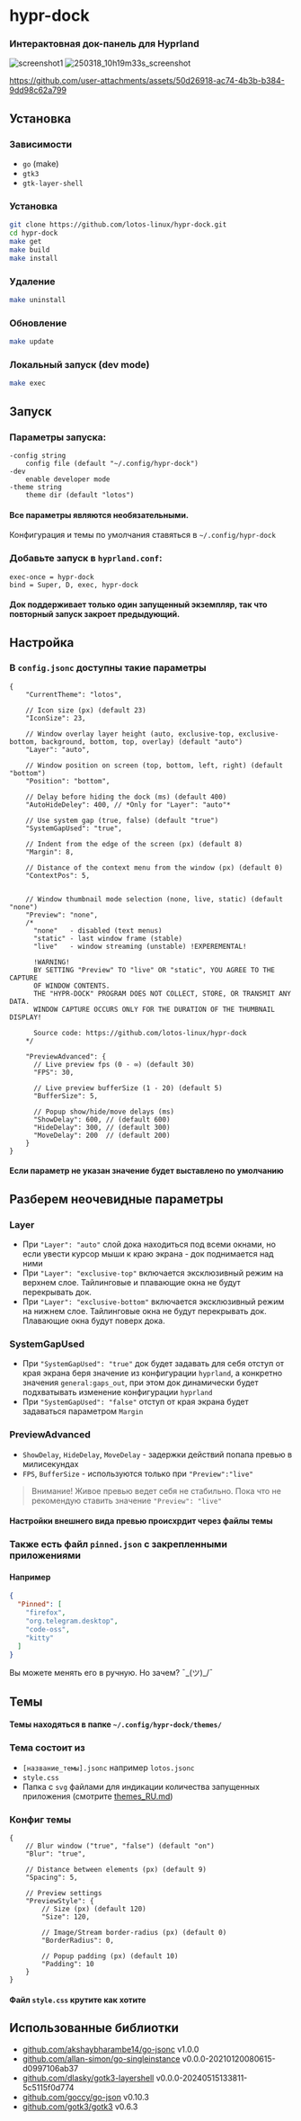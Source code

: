 # hypr-dock
### Интерактовная док-панель для Hyprland

![screenshot1](https://github.com/user-attachments/assets/b98cdf7c-83b0-4c12-9da1-ada9e1543178)
![250318_10h19m33s_screenshot](https://github.com/user-attachments/assets/3ef014e4-4613-4e28-b186-71ce262db404)


https://github.com/user-attachments/assets/50d26918-ac74-4b3b-b384-9dd98c62a799



## Установка

### Зависимости

- `go` (make)
- `gtk3`
- `gtk-layer-shell`

### Установка
```bash
git clone https://github.com/lotos-linux/hypr-dock.git
cd hypr-dock
make get
make build
make install
```

### Удаление
```bash
make uninstall
```

### Обновление
```bash
make update
```

### Локальный запуск (dev mode)
```bash
make exec
```

## Запуск

### Параметры запуска:

```text
-config string
    config file (default "~/.config/hypr-dock")
-dev
    enable developer mode
-theme string
    theme dir (default "lotos")
```
#### Все параметры являются необязательными.

Конфигурация и темы по умолчания ставяться в `~/.config/hypr-dock`
### Добавьте запуск в `hyprland.conf`:

```text
exec-once = hypr-dock
bind = Super, D, exec, hypr-dock
```

#### Док поддерживает только один запущенный экземпляр, так что повторный запуск закроет предыдующий.

## Настройка

### В `config.jsonc` доступны такие параметры

```jsonc
{
    "CurrentTheme": "lotos",

    // Icon size (px) (default 23)
    "IconSize": 23,

    // Window overlay layer height (auto, exclusive-top, exclusive-bottom, background, bottom, top, overlay) (default "auto")
    "Layer": "auto",

    // Window position on screen (top, bottom, left, right) (default "bottom")
    "Position": "bottom",

    // Delay before hiding the dock (ms) (default 400)
    "AutoHideDeley": 400, // *Only for "Layer": "auto"*

    // Use system gap (true, false) (default "true")
    "SystemGapUsed": "true",

    // Indent from the edge of the screen (px) (default 8)
    "Margin": 8,

    // Distance of the context menu from the window (px) (default 0)
    "ContextPos": 5,

    
    // Window thumbnail mode selection (none, live, static) (default "none")
    "Preview": "none",
    /*
      "none"   - disabled (text menus)
      "static" - last window frame (stable)
      "live"   - window streaming (unstable) !EXPEREMENTAL!
      
      !WARNING! 
      BY SETTING "Preview" TO "live" OR "static", YOU AGREE TO THE CAPTURE 
      OF WINDOW CONTENTS.
      THE "HYPR-DOCK" PROGRAM DOES NOT COLLECT, STORE, OR TRANSMIT ANY DATA.
      WINDOW CAPTURE OCCURS ONLY FOR THE DURATION OF THE THUMBNAIL DISPLAY!
      
      Source code: https://github.com/lotos-linux/hypr-dock
    */

    "PreviewAdvanced": {
      // Live preview fps (0 - ∞) (default 30)
      "FPS": 30,

      // Live preview bufferSize (1 - 20) (default 5)
      "BufferSize": 5,

      // Popup show/hide/move delays (ms)
      "ShowDelay": 600, // (default 600)
      "HideDelay": 300, // (default 300)
      "MoveDelay": 200  // (default 200)
    }
}
```
#### Если параметр не указан значение будет выставлено по умолчанию

## Разберем неочевидные параметры
### Layer
- При `"Layer": "auto"` слой дока находиться под всеми окнами, но если увести курсор мыши к краю экрана - док поднимается над ними
- При `"Layer": "exclusive-top"` включается эксклюзивный режим на верхнем слое. Тайлинговые и плавающие окна не будут перекрывать док.
- При `"Layer": "exclusive-bottom"` включается эксклюзивный режим на нижнем слое. Тайлинговые окна не будут перекрывать док. Плавающие окна будут поверх дока.

### SystemGapUsed
- При `"SystemGapUsed": "true"` док будет задавать для себя отступ от края экрана беря значение из конфигурации `hyprland`, а конкретно значения `general:gaps_out`, при этом док динамически будет подхватывать изменение конфигурации `hyprland`
- При `"SystemGapUsed": "false"` отступ от края экрана будет задаваться параметром `Margin`

### PreviewAdvanced
- `ShowDelay`, `HideDelay`, `MoveDelay` - задержки действий попапа превью в милисекундах
- `FPS`, `BufferSize` - используются только при `"Preview":"live"`

> Внимание!
> Живое превью ведет себя не стабильно.
> Пока что не рекомендую ставить значение `"Preview": "live"`


#### Настройки внешнего вида превью происхрдит через файлы темы



### Также есть файл `pinned.json` с закрепленными приложениями
#### Например
```json
{
  "Pinned": [
    "firefox",
    "org.telegram.desktop",
    "code-oss",
    "kitty"
  ]
}
```
Вы можете менять его в ручную. Но зачем? ¯\_(ツ)_/¯

## Темы

#### Темы находяться в папке `~/.config/hypr-dock/themes/`

### Тема состоит из
- `[название_темы].jsonc` например `lotos.jsonc`
- `style.css`
- Папка с `svg` файлами для индикации количества запущенных приложения (смотрите [themes_RU.md](https://github.com/lotos-linux/hypr-dock/blob/main/docs/customize/themes_RU.md))

### Конфиг темы
```jsonc
{
    // Blur window ("true", "false") (default "on")
    "Blur": "true",

    // Distance between elements (px) (default 9)
    "Spacing": 5,

    // Preview settings
    "PreviewStyle": {
        // Size (px) (default 120)
        "Size": 120,

        // Image/Stream border-radius (px) (default 0)
        "BorderRadius": 0,

        // Popup padding (px) (default 10)
        "Padding": 10
    }
}
```
#### Файл `style.css` крутите как хотите 

## Использованные библиотки
- [github.com/akshaybharambe14/go-jsonc](https://github.com/akshaybharambe14/go-jsonc) v1.0.0
- [github.com/allan-simon/go-singleinstance](https://github.com/allan-simon/go-singleinstance) v0.0.0-20210120080615-d0997106ab37
- [github.com/dlasky/gotk3-layershell](https://github.com/dlasky/gotk3-layershell) v0.0.0-20240515133811-5c5115f0d774
- [github.com/goccy/go-json](https://github.com/goccy/go-json) v0.10.3
- [github.com/gotk3/gotk3](https://github.com/gotk3/gotk3) v0.6.3